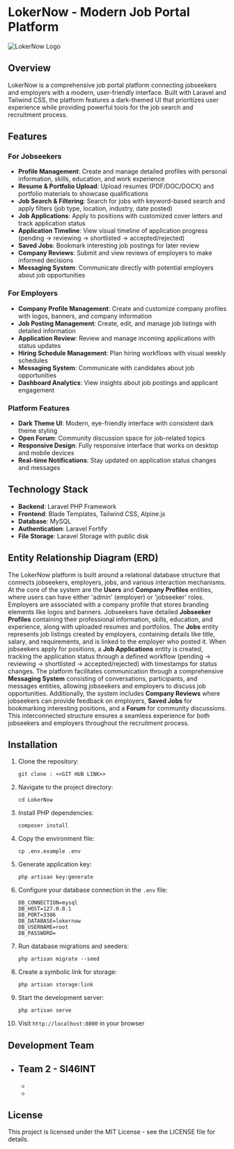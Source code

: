 # LokerNow - Modern Job Portal Platform

![LokerNow Logo](public/images/logo.png)

## Overview

LokerNow is a comprehensive job portal platform connecting jobseekers and employers with a modern, user-friendly interface. Built with Laravel and Tailwind CSS, the platform features a dark-themed UI that prioritizes user experience while providing powerful tools for the job search and recruitment process.

## Features

### For Jobseekers

- **Profile Management**: Create and manage detailed profiles with personal information, skills, education, and work experience
- **Resume & Portfolio Upload**: Upload resumes (PDF/DOC/DOCX) and portfolio materials to showcase qualifications
- **Job Search & Filtering**: Search for jobs with keyword-based search and apply filters (job type, location, industry, date posted)
- **Job Applications**: Apply to positions with customized cover letters and track application status
- **Application Timeline**: View visual timeline of application progress (pending → reviewing → shortlisted → accepted/rejected)
- **Saved Jobs**: Bookmark interesting job postings for later review
- **Company Reviews**: Submit and view reviews of employers to make informed decisions
- **Messaging System**: Communicate directly with potential employers about job opportunities

### For Employers

- **Company Profile Management**: Create and customize company profiles with logos, banners, and company information
- **Job Posting Management**: Create, edit, and manage job listings with detailed information
- **Application Review**: Review and manage incoming applications with status updates
- **Hiring Schedule Management**: Plan hiring workflows with visual weekly schedules
- **Messaging System**: Communicate with candidates about job opportunities
- **Dashboard Analytics**: View insights about job postings and applicant engagement

### Platform Features

- **Dark Theme UI**: Modern, eye-friendly interface with consistent dark theme styling
- **Open Forum**: Community discussion space for job-related topics
- **Responsive Design**: Fully responsive interface that works on desktop and mobile devices
- **Real-time Notifications**: Stay updated on application status changes and messages

## Technology Stack

- **Backend**: Laravel PHP Framework
- **Frontend**: Blade Templates, Tailwind CSS, Alpine.js
- **Database**: MySQL
- **Authentication**: Laravel Fortify
- **File Storage**: Laravel Storage with public disk

## Entity Relationship Diagram (ERD)

The LokerNow platform is built around a relational database structure that connects jobseekers, employers, jobs, and various interaction mechanisms. At the core of the system are the **Users** and **Company Profiles** entities, where users can have either 'admin' (employer) or 'jobseeker' roles. Employers are associated with a company profile that stores branding elements like logos and banners. Jobseekers have detailed **Jobseeker Profiles** containing their professional information, skills, education, and experience, along with uploaded resumes and portfolios. The **Jobs** entity represents job listings created by employers, containing details like title, salary, and requirements, and is linked to the employer who posted it. When jobseekers apply for positions, a **Job Applications** entity is created, tracking the application status through a defined workflow (pending → reviewing → shortlisted → accepted/rejected) with timestamps for status changes. The platform facilitates communication through a comprehensive **Messaging System** consisting of conversations, participants, and messages entities, allowing jobseekers and employers to discuss job opportunities. Additionally, the system includes **Company Reviews** where jobseekers can provide feedback on employers, **Saved Jobs** for bookmarking interesting positions, and a **Forum** for community discussions. This interconnected structure ensures a seamless experience for both jobseekers and employers throughout the recruitment process.

## Installation

1. Clone the repository:
   ```
   git clone : <<GIT HUB LINK>>
   ```

2. Navigate to the project directory:
   ```
   cd LokerNow
   ```

3. Install PHP dependencies:
   ```
   composer install
   ```

4. Copy the environment file:
   ```
   cp .env.example .env
   ```

5. Generate application key:
   ```
   php artisan key:generate
   ```

6. Configure your database connection in the `.env` file:
   ```
   DB_CONNECTION=mysql
   DB_HOST=127.0.0.1
   DB_PORT=3306
   DB_DATABASE=lokernow
   DB_USERNAME=root
   DB_PASSWORD=
   ```

7. Run database migrations and seeders:
   ```
   php artisan migrate --seed
   ```

8. Create a symbolic link for storage:
   ```
   php artisan storage:link
   ```

9. Start the development server:
   ```
   php artisan serve
   ```

10. Visit `http://localhost:8000` in your browser

## Development Team

- **Team 2 - SI46INT**
  - 
  - 
  - 

## License

This project is licensed under the MIT License - see the LICENSE file for details.
